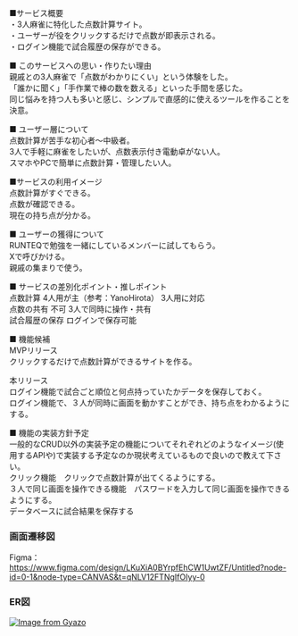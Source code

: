 ■サービス概要  
・3人麻雀に特化した点数計算サイト。  
・ユーザーが役をクリックするだけで点数が即表示される。  
・ログイン機能で試合履歴の保存ができる。  

■ このサービスへの思い・作りたい理由  
親戚との3人麻雀で「点数がわかりにくい」という体験をした。  
「誰かに聞く」「手作業で棒の数を数える」といった手間を感じた。  
同じ悩みを持つ人も多いと感じ、シンプルで直感的に使えるツールを作ることを決意。  

■ ユーザー層について  
点数計算が苦手な初心者〜中級者。  
3人で手軽に麻雀をしたいが、点数表示付き電動卓がない人。  
スマホやPCで簡単に点数計算・管理したい人。  

■サービスの利用イメージ  
点数計算がすぐできる。  
点数が確認できる。  
現在の持ち点が分かる。  

■ ユーザーの獲得について  
RUNTEQで勉強を一緒にしているメンバーに試してもらう。  
Xで呼びかける。  
親戚の集まりで使う。  

■ サービスの差別化ポイント・推しポイント  
点数計算	4人用が主（参考：YanoHirota）	3人用に対応  
点数の共有	不可	3人で同時に操作・共有  
試合履歴の保存	ログインで保存可能  

■ 機能候補  
MVPリリース  
クリックするだけで点数計算ができるサイトを作る。    

本リリース  
ログイン機能で試合ごと順位と何点持っていたかデータを保存しておく。  
ログイン機能で、３人が同時に画面を動かすことができ、持ち点をわかるようにする。  

■ 機能の実装方針予定  
一般的なCRUD以外の実装予定の機能についてそれぞれどのようなイメージ(使用するAPIや)で実装する予定なのか現状考えているもので良いので教えて下さい。  
クリック機能　クリックで点数計算が出てくるようにする。  
３人で同じ画面を操作できる機能　パスワードを入力して同じ画面を操作できるようにする。  
データベースに試合結果を保存する  

### 画面遷移図
Figma：https://www.figma.com/design/LKuXiA0BYrpfEhCW1UwtZF/Untitled?node-id=0-1&node-type=CANVAS&t=qNLV12FTNgIfOIyy-0

### ER図
[![Image from Gyazo](https://i.gyazo.com/344145391bd605d3f23036e32ce3ac49.png)](https://gyazo.com/344145391bd605d3f23036e32ce3ac49)
